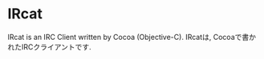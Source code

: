 IRcat  
============================

IRcat is an IRC Client written by Cocoa (Objective-C). 
IRcatは, Cocoaで書かれたIRCクライアントです.